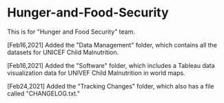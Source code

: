 # Hunger-and-Food-Security

This is for "Hunger and Food Security" team. 

[Feb16,2021] Added the "Data Management" folder, which contains all the datasets for UNICEF Child Malnutrition.

[Feb16,2021] Added the "Software" folder, which includes a Tableau data visualization data for UNIVEF Child Malnutrition in world maps.

[Feb24,2021] Added the "Tracking Changes" folder, which also has a file called "CHANGELOG.txt."

